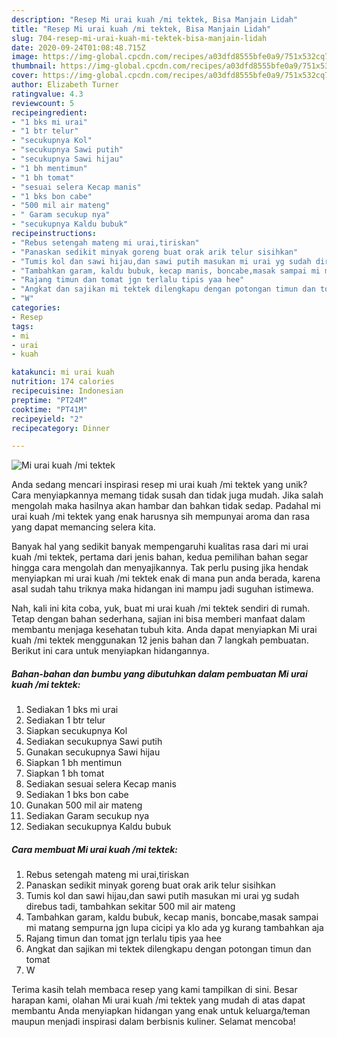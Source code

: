 ```yaml
---
description: "Resep Mi urai kuah /mi tektek, Bisa Manjain Lidah"
title: "Resep Mi urai kuah /mi tektek, Bisa Manjain Lidah"
slug: 704-resep-mi-urai-kuah-mi-tektek-bisa-manjain-lidah
date: 2020-09-24T01:08:48.715Z
image: https://img-global.cpcdn.com/recipes/a03dfd8555bfe0a9/751x532cq70/mi-urai-kuah-mi-tektek-foto-resep-utama.jpg
thumbnail: https://img-global.cpcdn.com/recipes/a03dfd8555bfe0a9/751x532cq70/mi-urai-kuah-mi-tektek-foto-resep-utama.jpg
cover: https://img-global.cpcdn.com/recipes/a03dfd8555bfe0a9/751x532cq70/mi-urai-kuah-mi-tektek-foto-resep-utama.jpg
author: Elizabeth Turner
ratingvalue: 4.3
reviewcount: 5
recipeingredient:
- "1 bks mi urai"
- "1 btr telur"
- "secukupnya Kol"
- "secukupnya Sawi putih"
- "secukupnya Sawi hijau"
- "1 bh mentimun"
- "1 bh tomat"
- "sesuai selera Kecap manis"
- "1 bks bon cabe"
- "500 mil air mateng"
- " Garam secukup nya"
- "secukupnya Kaldu bubuk"
recipeinstructions:
- "Rebus setengah mateng mi urai,tiriskan"
- "Panaskan sedikit minyak goreng buat orak arik telur sisihkan"
- "Tumis kol dan sawi hijau,dan sawi putih masukan mi urai yg sudah direbus tadi, tambahkan sekitar 500 mil air mateng"
- "Tambahkan garam, kaldu bubuk, kecap manis, boncabe,masak sampai mi matang sempurna jgn lupa cicipi ya klo ada yg kurang tambahkan aja"
- "Rajang timun dan tomat jgn terlalu tipis yaa hee"
- "Angkat dan sajikan mi tektek dilengkapu dengan potongan timun dan tomat"
- "W"
categories:
- Resep
tags:
- mi
- urai
- kuah

katakunci: mi urai kuah 
nutrition: 174 calories
recipecuisine: Indonesian
preptime: "PT24M"
cooktime: "PT41M"
recipeyield: "2"
recipecategory: Dinner

---
```



![Mi urai kuah /mi tektek](https://img-global.cpcdn.com/recipes/a03dfd8555bfe0a9/751x532cq70/mi-urai-kuah-mi-tektek-foto-resep-utama.jpg)

Anda sedang mencari inspirasi resep mi urai kuah /mi tektek yang unik? Cara menyiapkannya memang tidak susah dan tidak juga mudah. Jika salah mengolah maka hasilnya akan hambar dan bahkan tidak sedap. Padahal mi urai kuah /mi tektek yang enak harusnya sih mempunyai aroma dan rasa yang dapat memancing selera kita.



Banyak hal yang sedikit banyak mempengaruhi kualitas rasa dari mi urai kuah /mi tektek, pertama dari jenis bahan, kedua pemilihan bahan segar hingga cara mengolah dan menyajikannya. Tak perlu pusing jika hendak menyiapkan mi urai kuah /mi tektek enak di mana pun anda berada, karena asal sudah tahu triknya maka hidangan ini mampu jadi suguhan istimewa.


Nah, kali ini kita coba, yuk, buat mi urai kuah /mi tektek sendiri di rumah. Tetap dengan bahan sederhana, sajian ini bisa memberi manfaat dalam membantu menjaga kesehatan tubuh kita. Anda dapat menyiapkan Mi urai kuah /mi tektek menggunakan 12 jenis bahan dan 7 langkah pembuatan. Berikut ini cara untuk menyiapkan hidangannya.

<!--inarticleads1-->

##### Bahan-bahan dan bumbu yang dibutuhkan dalam pembuatan Mi urai kuah /mi tektek:

1. Sediakan 1 bks mi urai
1. Sediakan 1 btr telur
1. Siapkan secukupnya Kol
1. Sediakan secukupnya Sawi putih
1. Gunakan secukupnya Sawi hijau
1. Siapkan 1 bh mentimun
1. Siapkan 1 bh tomat
1. Sediakan sesuai selera Kecap manis
1. Sediakan 1 bks bon cabe
1. Gunakan 500 mil air mateng
1. Sediakan  Garam secukup nya
1. Sediakan secukupnya Kaldu bubuk




<!--inarticleads2-->

##### Cara membuat Mi urai kuah /mi tektek:

1. Rebus setengah mateng mi urai,tiriskan
1. Panaskan sedikit minyak goreng buat orak arik telur sisihkan
1. Tumis kol dan sawi hijau,dan sawi putih masukan mi urai yg sudah direbus tadi, tambahkan sekitar 500 mil air mateng
1. Tambahkan garam, kaldu bubuk, kecap manis, boncabe,masak sampai mi matang sempurna jgn lupa cicipi ya klo ada yg kurang tambahkan aja
1. Rajang timun dan tomat jgn terlalu tipis yaa hee
1. Angkat dan sajikan mi tektek dilengkapu dengan potongan timun dan tomat
1. W




Terima kasih telah membaca resep yang kami tampilkan di sini. Besar harapan kami, olahan Mi urai kuah /mi tektek yang mudah di atas dapat membantu Anda menyiapkan hidangan yang enak untuk keluarga/teman maupun menjadi inspirasi dalam berbisnis kuliner. Selamat mencoba!
